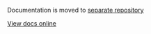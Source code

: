Documentation is moved to [separate repository](https://github.com/PurpleI2P/dotnet_docs_en.git)

[View docs online](https://dotnet.readthedocs.io/en/latest/)
